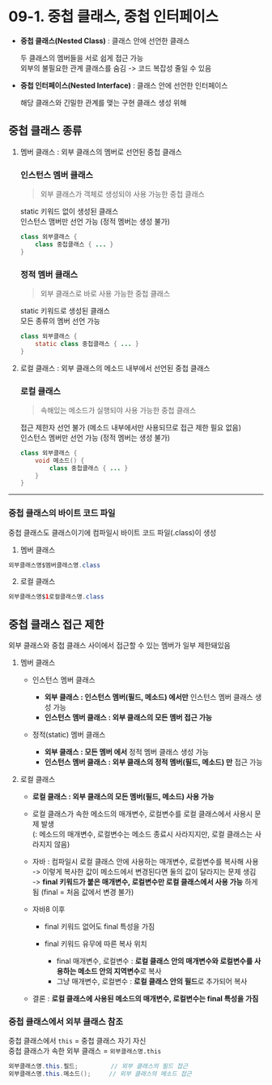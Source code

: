 # 09-1. 중첩 클래스, 중첩 인터페이스

- **중첩 클래스(Nested Class)** : 클래스 안에 선언한 클래스 
    
    두 클래스의 멤버들을 서로 쉽게 접근 가능  
    외부의 불필요한 관계 클래스를 숨김 -> 코드 복잡성 줄일 수 있음

- **중첩 인터페이스(Nested Interface)** : 클래스 안에 선언한 인터페이스 

    해당 클래스와 긴밀한 관계를 맺는 구현 클래스 생성 위해
    

## 중첩 클래스 종류

1. 멤버 클래스 : 외부 클래스의 멤버로 선언된 중첩 클래스

    ### 인스턴스 멤버 클래스
    > 외부 클래스가 객체로 생성되야 사용 가능한 중첩 클래스
    
    static 키워드 없이 생성된 클래스                                                         
    인스턴스 맴버만 선언 가능 (정적 멤버는 생성 불가)
    ```java
    class 외부클래스 {
        class 중첩클래스 { ... }
    }
    ```
    
    ### 정적 멤버 클래스
    > 외부 클래스로 바로 사용 가능한 중첩 클래스                                                                                                                                                                                     
    
    static 키워드로 생성된 클래스  
    모든 종류의 멤버 선언 가능
    ```java
    class 외부클래스 {
        static class 중첩클래스 { ... }
    }
    ```                                                                                                                                                                                     
    
2. 로컬 클래스 : 외부 클래스의 메소드 내부에서 선언된 중첩 클래스
    ### 로컬 클래스
    > 속해있는 메소드가 실행되야 사용 가능한 중첩 클래스
    
    접근 제한자 선언 불가 (메소드 내부에서만 사용되므로 접근 제한 필요 없음)  
    인스턴스 멤버만 선언 가능 (정적 멤버는 생성 불가)
    ```java
    class 외부클래스 {
        void 메소드() {
            class 중첩클래스 { ... }
        }    
    }
    ```

---

### 중첩 클래스의 바이트 코드 파일

중첩 클래스도 클래스이기에 컴파일시 바이트 코드 파일(.class)이 생성

1. 멤버 클래스
```java
외부클래스명$멤버클래스명.class
```

2. 로컬 클래스
```java
외부클래스명$1로컬클래스명.class
```


## 중첩 클래스 접근 제한 

외부 클래스와 중첩 클래스 사이에서 접근할 수 있는 멤버가 일부 제한돼있음 

1. 멤버 클래스
    - 인스턴스 멤버 클래스
        
        - **외부 클래스 : 인스턴스 멤버(필드, 메소드) 에서만** 인스턴스 멤버 클래스 생성 가능
        - **인스턴스 멤버 클래스 : 외부 클래스의 모든 멤버 접근 가능**
        
    - 정적(static) 멤버 클래스
            
        - **외부 클래스 : 모든 멤버 에서** 정적 멤버 클래스 생성 가능
        - **인스턴스 멤버 클래스 : 외부 클래스의 정적 멤버(필드, 메소드) 만** 접근 가능
        
2. 로컬 클래스
    
    - **로컬 클래스 : 외부 클래스의 모든 멤버(필드, 메소드) 사용 가능**
    - 로컬 클래스가 속한 메소드의 매개변수, 로컬변수를 로컬 클래스에서 사용시 문제 발생  
    (: 메소드의 매개변수, 로컬변수는 메소드 종료시 사라지지만, 로컬 클래스는 사라지지 않음)
    - 자바 : 컴파일시 로컬 클래스 안에 사용하는 매개변수, 로컬변수를 복사해 사용 -> 이렇게 복사한 값이 메소드에서 변경된다면 둘의 값이 달라지는 문제 생김  
    -> **final 키워드가 붙은 매개변수, 로컬변수만 로컬 클래스에서 사용 가능** 하게 됨 (final = 처음 값에서 변경 불가)
    - 자바8 이후 
        
        - final 키워드 없어도 final 특성을 가짐
        
        - final 키워드 유무에 따른 복사 위치

            - final 매개변수, 로컬변수 :  **로컬 클래스 안의 매개변수와 로컬변수를 사용하는 메소드 안의 지역변수**로 복사
            - 그냥 매개변수, 로컬변수 : **로컬 클래스 안의 필드**로 추가되어 복사  

    - 결론 : **로컬 클래스에 사용된 메소드의 매개변수, 로컬변수는 final 특성을 가짐** 
    

### 중첩 클래스에서 외부 클래스 참조

중첩 클래스에서 ```this```  = 중첩 클래스 자기 자신  
중첩 클래스가 속한 외부 클래스 = ```외부클래스명.this```

```java
외부클래스명.this.필드;         // 외부 클래스의 필드 접근
외부클래스명.this.메소드();     // 외부 클래스의 메소드 접근
```


